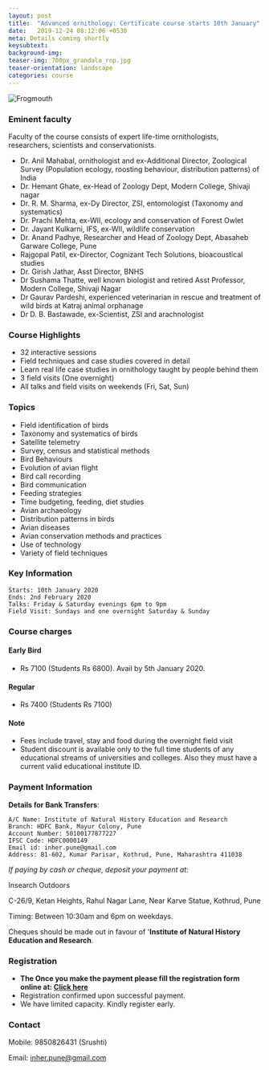 ```yaml
---
layout: post
title:  "Advanced ornithology: Certificate course starts 10th January"
date:   2019-12-24 08:12:06 +0530
meta: Details coming shortly
keysubtext: 
background-img: 
teaser-img: 700px_grandala_rnp.jpg
teaser-orientation: landscape
categories: course
---
```

<img src="{{ site.base_url}}/assets/imgs/Frogmouth_RNP_banner.jpg" class="img-responsive" alt="Frogmouth">


### Eminent faculty

Faculty of the course consists of expert life-time ornithologists, researchers, scientists and conservationists.

- Dr. Anil Mahabal, ornithologist and ex-Additional Director, Zoological Survey (Population ecology, roosting behaviour, distribution patterns) of India
- Dr. Hemant Ghate, ex-Head of Zoology Dept, Modern College, Shivaji nagar
- Dr. R. M. Sharma, ex-Dy Director, ZSI, entomologist (Taxonomy and systematics)
- Dr. Prachi Mehta, ex-WII, ecology and conservation of Forest Owlet
- Dr. Jayant Kulkarni, IFS, ex-WII, wildlife conservation
- Dr. Anand Padhye, Researcher and Head of Zoology Dept, Abasaheb Garware College, Pune
- Rajgopal Patil, ex-Director, Cognizant Tech Solutions, bioacoustical studies
- Dr. Girish Jathar, Asst Director, BNHS
- Dr Sushama Thatte, well known biologist and retired Asst Professor, Modern College, Shivaji Nagar
- Dr Gaurav Pardeshi, experienced veterinarian in rescue and treatment of wild birds at Katraj animal orphanage
- Dr D. B. Bastawade, ex-Scientist, ZSI and arachnologist


### Course Highlights
- 32 interactive sessions
- Field techniques and case studies covered in detail
- Learn real life case studies in ornithology taught by people behind them
- 3 field visits (One overnight)
- All talks and field visits on weekends (Fri, Sat, Sun)

### Topics
- Field identification of birds
- Taxonomy and systematics of birds
- Satellite telemetry
- Survey, census and statistical methods
- Bird Behaviours
- Evolution of avian flight
- Bird call recording
- Bird communication
- Feeding strategies
- Time budgeting, feeding, diet studies
- Avian archaeology
- Distribution patterns in birds
- Avian diseases
- Avian conservation methods and practices
- Use of technology
- Variety of field techniques


### Key Information

    Starts: 10th January 2020
    Ends: 2nd February 2020
    Talks: Friday & Saturday evenings 6pm to 9pm
    Field Visit: Sundays and one overnight Saturday & Sunday


### Course charges

<div id="course_charges"></div>


####  **Early Bird** 

  * Rs 7100 (Students Rs 6800). Avail by 5th January 2020.

####  **Regular**

  *  Rs 7400 (Students Rs 7100)

#### Note
  - Fees include travel, stay and food during the overnight field visit
  - Student discount is available only to the full time students of any educational streams of universities and colleges. Also they must have a current valid educational institute ID.
  

### Payment Information

**Details for Bank Transfers**:

    A/C Name: Institute of Natural History Education and Research
    Branch: HDFC Bank, Mayur Colony, Pune
    Account Number: 50100177877227
    IFSC Code: HDFC0000149
    Email id: inher.pune@gmail.com
    Address: B1-602, Kumar Parisar, Kothrud, Pune, Maharashtra 411038
    
_If paying by cash or cheque, deposit your payment at_:

Insearch Outdoors

C-26/9, Ketan Heights, Rahul Nagar Lane, Near Karve
Statue, Kothrud, Pune 

Timing: Between 10:30am and 6pm on weekdays.

Cheques should be made out in favour of '**Institute of Natural History Education and Research**.

### Registration
+ **The Once you make the payment please fill the registration form online at: [Click here](https://forms.gle/25ntJW5NNCS8dThw7)**
+ Registration confirmed upon successful payment.
+ We have limited capacity. Kindly register early.

    
### Contact
  Mobile: 9850826431 (Srushti)

  Email: inher.pune@gmail.com
  
